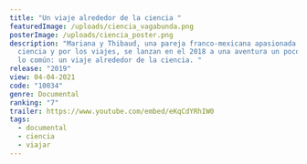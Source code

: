 ```yaml
---
title: "Un viaje alrededor de la ciencia "
featuredImage: /uploads/ciencia_vagabunda.png
posterImage: /uploads/ciencia_poster.png
description: "Mariana y Thibaud, una pareja franco-mexicana apasionada por la
  ciencia y por los viajes, se lanzan en el 2018 a una aventura un poco fuera de
  lo común: un viaje alrededor de la ciencia. "
release: "2019"
view: 04-04-2021
code: "10034"
genre: Documental
ranking: "7"
trailer: https://www.youtube.com/embed/eKqCdYRhIW0
tags:
  - documental
  - ciencia
  - viajar
---
```

